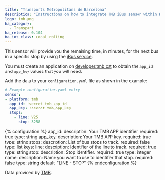 ```yaml
---
title: "Transports Metropolitans de Barcelona"
description: "Instructions on how to integrate TMB iBus sensor within Home Assistant."
logo: tmb.png
ha_category:
  - Transport
ha_release: 0.104
ha_iot_class: Local Polling
---
```


This sensor will provide you the remaining time, in minutes, for the next bus in a specific stop by using the [iBus service](https://www.tmb.cat/en/barcelona/tmb-ibus).

You must create an application on [developer.tmb.cat](https://developer.tmb.cat/account/applications/public/new) to obtain the `app_id` and `app_key` values that you will need.

Add the data to your `configuration.yaml` file as shown in the example:

```yaml
# Example configuration.yaml entry
sensor:
- platform: tmb
  app_id: !secret tmb_app_id
  app_key: !secret tmb_app_key
  stops:
    - line: V25
      stop: 3258
```

{% configuration %}
app_id:
  description: Your TMB APP identifier.
  required: true
  type: string
app_key:
  description: Your TMB APP key.
  required: true
  type: string
stops:
  description: List of bus stops to track.
  required: false
  type: list
  keys:
    line:
      description: Identifier of the line to track.
      required: true
      type: string
    stop:
      description: Stop identifier.
      required: true
      type: integer
    name:
      description: Name you want to use to identifier that stop.
      required: false
      type: string
      default: "LINE - STOP"
{% endconfiguration %}

Data provided by [TMB](https://tmb.cat/).
